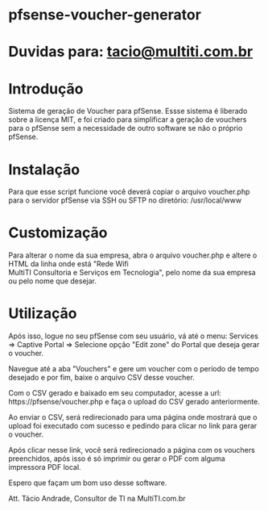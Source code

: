 # pfsense-voucher-generator
# Duvidas para: tacio@multiti.com.br

# Introdução
Sistema de geração de Voucher para pfSense. Essse sistema é liberado sobre a licença MIT, e foi criado para simplificar a geração de vouchers para o pfSense sem a necessidade de outro software se não o próprio pfSense.

# Instalação
Para que esse script funcione você deverá copiar o arquivo voucher.php para o servidor pfSense via SSH ou SFTP no diretório: /usr/local/www

# Customização
Para alterar o nome da sua empresa, abra o arquivo voucher.php e altere o HTML da linha onde está "Rede Wifi<br> MultiTI Consultoria e Serviços em Tecnologia", pelo nome da sua empresa ou pelo nome que desejar.

# Utilização
Após isso, logue no seu pfSense com seu usuário, vá até o menu: Services => Captive Portal => Selecione opção "Edit zone" do Portal que deseja gerar o voucher. 

Navegue até a aba "Vouchers" e gere um voucher com o período de tempo desejado e por fim, baixe o arquivo CSV desse voucher.

Com o CSV gerado e baixado em seu computador, acesse a url: https://pfsense/voucher.php e faça o upload do CSV gerado anteriormente.

Ao enviar o CSV, será redirecionado para uma página onde mostrará que o upload foi executado com sucesso e pedindo para clicar no link para gerar o voucher.

Após clicar nesse link, você será redirecionado a página com os vouchers preenchidos, após isso é só imprimir ou gerar o PDF com alguma impressora PDF local.

Espero que façam um bom uso desse software.

Att. Tácio Andrade, Consultor de TI na MultiTI.com.br
